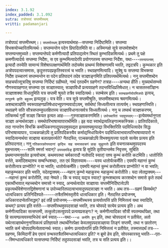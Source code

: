 ```yaml
---
index: 3.1.92
index_padded: 3.1.092
sutra: तत्रोपपदं सप्तमीस्थम्
vritti: padamanjari

---
```

तत्रोपपदं सप्तमीस्थम्।। `सप्तमोस्थम्` इत्यस्यार्थमाह--सप्तम्या निर्दिष्टमिति। सप्तम्या विभक्त्योच्चारितमित्यर्थः। सप्तम्यन्तेन पदेन प्रिपादितमिति वा। अस्मिन्पक्षे सूत्रे सप्तमोशब्देन सप्तम्यन्तमुच्यते। सप्तम्यन्तेपदे कर्मणीत्यादौ प्रतिपाद्यत्वेन स्थितं कुम्भादिकमित्यर्थः। प्रथमे तु पक्षे कमणीत्यादेर्यः सप्तम्या निर्देशः, स एव कुम्भमित्यादेरपि प्रयोगगतस्य सप्तम्या निर्देशः, यथा----`तस्यापत्यम्` इत्यादौ तस्येति सामान्यं विशेषापलक्षणार्थमिति तदोयमेव प्राथम्यं विशेषाणामपि भवति, तद्वदत्रपि। कुम्भकार इति अत्रोपपदत्वात्समासः, कृदुत्तरपदप्रकृतिस्वरत्वं च भवति।
स्थग्रहणमित्यादि। सूत्रेषु यः सप्तम्या विभक्त्या निर्देश उच्चारणं सप्तम्यन्तेन वा पदेन प्रतिपादनं तदेव सञ्ज्ञाङ्गमिति प्रतिपत्त्यर्थमित्यर्थः। ननु सप्तमीशब्देन साहचर्यात्सूत्रादिषु सप्तम्या निर्दिष्टं ग्रहीष्यते, नार्थ एतदर्थेन ग्रहणेन? तत्राह----अन्यथा हीति। मुख्यार्थसम्भवे गौणस्याग्रहणात् सप्तम्या एव सञ्ज्ञास्यात्; सञ्ज्ञाविधौ प्रत्ययग्रहणे तदन्तविधिप्रतिषेधात्। न चासतस्सञ्ज्ञिनः सञ्ज्ञाशक्या विधातुमिति यत्र सप्तमी श्रूयते तत्रैव स्यादित्यर्थः। स्तम्बेरम इति। `स्तम्बकर्णयोरमिजपोः` इत्यच्, `तत्पुरुषे कृति बहुलम्` इत्यलुक्। यत्र वेति। यत्र सूत्रे सप्तमीश्रुतिः, सप्तमीशब्दस्य श्रवणमित्यर्थः। अशब्दसञ्ज्ञेति स्वरूपग्रहणप्रतिषेधादभ्युपगम्यवादोऽयम्, सर्वथेष्टं सिध्यतीत्यत्र तात्पर्यम्। स्थग्रहणात्त्विति। स्थग्रहणे सति सौत्रसप्तम्युपलक्षितस्य सञ्ज्ञाविधानात्सर्वत्र सिध्यतीत्यर्थः।
ननु च लघ्वर्थ सञ्ज्ञाकरणम्, तत्किमर्थ गुर्वी सञ्ज्ञा क्रियत इत्यत आह----गुरुसञ्ज्ञाकरणमिति। `उपोच्चारितं पदमुपपदम्`---इत्येवमर्थानुगता सञ्ज्ञा अन्वर्थसञ्ज्ञा। समर्थपरिभाषाव्यापारार्थमिति। इह यदा स्वार्थद्रव्यलिङ्गात्मकस्त्रिकः। प्रातिपदिकार्तः, तदा नान्तरेण विभक्रिं कर्माधिकरणाद्युपपदमुपपद्यत इत्यवश्यमुत्पाद्या विभक्तिरिति पदविधित्वादेव सिद्धः परिभाषाव्यापारः, पञ्चकपक्षेऽपि तु प्रातिपदिकस्यैव कर्माद्यभिधायित्वेन पदविधित्वाभावात्परिभाषाव्यापारो न स्यादित्यन्वर्थया सञ्ज्ञया बलात्प्रवर्त्त्यते? नैतदस्ति; पञ्चकपक्षेऽपि विभक्युत्पत्त्या पदत्वे सत्येव प्रत्यय इति प्रतिपादनात्। ननु `गतिकारकोपपदानां कृद्भिः सह समासवचनं प्राक् सुबुत्पत्तेः` इति वचनात्कथमुपपदस्य मुबन्तत्वम्----सामि स्मर्त्ता भवान्? `उपपदमदिङ्` इत्यत्र हि सुपेति तृतीयान्तमेव निवृत्तम्, सुबिति प्रथमान्तमनुवर्तत इत्यवोचाम, कथमपरथा चर्मकारादौ नलोपादि स्यात्! पश्य कुम्भं करोति कटमिति। धातोरिति वर्त्तते, कर्मादिशब्दाश्च सम्बन्धिशब्दाः, तत एवं विज्ञास्यामः----यस्य धातोर्यत्कर्मेति। एवमपि महान्तं कुम्भं करोतीत्यत्र प्राप्नोति? न वा भवति; धातोर्यत्कर्मेति। एवमपि महान्तं कुम्भं करोतीत्यत्र प्राप्नोति? न वा भवति; महाकुम्भकार इति भवति, यदेतद्वाक्यम्----महान् कुम्भो महाकुस्भः महाकुम्भं करोतीति। यदा त्वेतद्वाक्यम्-----महान्तं कुम्भं करोतीति, तदा नेष्यते। किं च स्याद् यद्यत्र स्यात्? कुम्भशब्दस्य कारशब्देन समासे कृते तदर्थ एकार्थीभावात् महच्चब्देन समासो न स्याद्, अन्वर्थत्वादेव सञ्ज्ञायाः सप्तमीनिर्दिष्टत्वेऽपि प्रकृत्यर्थविशेणात्तद्विशेषणानां च उपोच्चारितपदत्वाभावादुपपदसञ्ज्ञा न भवति।
अथ तत्र---ग्रहणं किमर्थम्? धात्वधिकारः प्रतिनिर्दिश्यते------तत्रैतस्मिंस्तृतीये धात्वधिकार इति। नैतदस्ति प्रयोजनम्, अधिकारादप्येतत्सिद्धम्? इदं तर्हि प्रयोजनम्---सप्तमीस्थस्य प्रत्ययोत्पत्तिं प्रति निमित्तत्वं यथा स्यादिति, कथम्? प्रत्यय इति वर्त्तते---सप्तमीस्थमुपपदसञ्ज्ञं भवति, तत्र चोपपदे सत्येव प्रत्यय इति। अथ कर्मणीत्यादिका सत्सप्तमी, तत्कुतोऽसत्युपपदे प्रत्ययप्रसङ्गः? न; कर्मणीत्यादिका सौत्री स्पतम्यर्थापेक्षा, तथा हि सत्यण्प्रत्ययस्याभिधेयं कर्म स्यात्----यथा---`धः कर्मणि ष्ट्रन्` इति, तथा चोपपदत्वं न प्रतीयेत, अतो यथेत्सञ्ज्ञार्थमनुनासिकत्वं प्रतिज्ञायते तथार्थनिरपेक्षा केवलमुपपदसञ्ज्ञाया लिङ्गं सप्तमी, तथा न छातोरण् भवति कर्म चोपपदमित्येतावानर्थः स्यात्। कर्मणः प्रत्ययोत्पत्तिं प्रति निमित्तत्वं न प्रतीयेत, तस्मात्तदर्थं तत्र---ग्रहणम्, किमिदानीं हेय एवायं ग्रन्थस्तत्रैतस्मिन्धात्वधिकार इति? न ब्रूमो हेय इति, सोपस्कारस्तु भवति---एत---स्मिन्धात्वधिकारे यत्सप्तम्या निर्दिष्टं तदुपपदसञ्ज्ञं भवति, तत्र च सति प्रत्यय इति।।